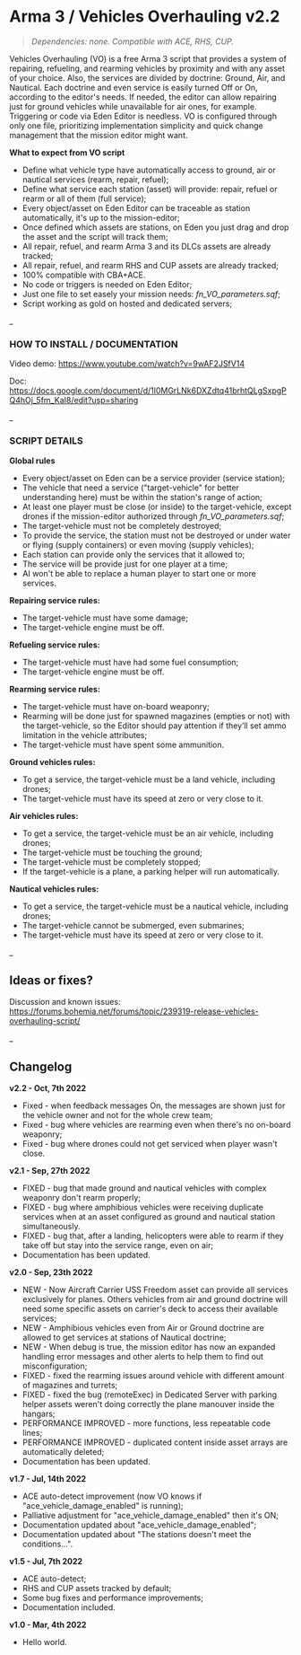 # Arma 3 / Vehicles Overhauling v2.2
>*Dependencies: none.*
>*Compatible with ACE, RHS, CUP.*

Vehicles Overhauling (VO) is a free Arma 3 script that provides a system of repairing, refueling, and rearming vehicles by proximity and with any asset of your choice. Also, the services are divided by doctrine: Ground, Air, and Nautical. Each doctrine and even service is easily turned Off or On, according to the editor's needs. If needed, the editor can allow repairing just for ground vehicles while unavailable for air ones, for example. Triggering or code via Eden Editor is needless. VO is configured through only one file, prioritizing implementation simplicity and quick change management that the mission editor might want.  

**What to expect from VO script**

- Define what vehicle type have automatically access to ground, air or nautical services (rearm, repair, refuel);
- Define what service each station (asset) will provide: repair, refuel or rearm or all of them (full service);
- Every object/asset on Eden Editor can be traceable as station automatically, it's up to the mission-editor;
- Once defined which assets are stations, on Eden you just drag and drop the asset and the script will track them;
- All repair, refuel, and rearm Arma 3 and its DLCs assets are already tracked;
- All repair, refuel, and rearm RHS and CUP assets are already tracked;
- 100% compatible with CBA+ACE.
- No code or triggers is needed on Eden Editor;
- Just one file to set easely your mission needs: _fn_VO_parameters.sqf_;
- Script working as gold on hosted and dedicated servers;

_

### HOW TO INSTALL / DOCUMENTATION

Video demo: https://www.youtube.com/watch?v=9wAF2JSfV14

Doc: https://docs.google.com/document/d/1l0MGrLNk6DXZdtq41brhtQLgSxpgPQ4hOj_5fm_KaI8/edit?usp=sharing

_

### SCRIPT DETAILS

**Global rules**

- Every object/asset on Eden can be a service provider (service station);
- The vehicle that need a service ("target-vehicle" for better understanding here) must be within the station's range of action;
- At least one player must be close (or inside) to the target-vehicle, except drones if the mission-editor authorized through _fn_VO_parameters.sqf_;
- The target-vehicle must not be completely destroyed;
- To provide the service, the station must not be destroyed or under water or flying (supply containers) or even moving (supply vehicles); 
- Each station can provide only the services that it allowed to;
- The service will be provide just for one player at a time;
- AI won't be able to replace a human player to start one or more services.

**Repairing service rules:**

- The target-vehicle must have some damage;
- The target-vehicle engine must be off.

**Refueling service rules:**

- The target-vehicle must have had some fuel consumption;
- The target-vehicle engine must be off.

**Rearming service rules:**

- The target-vehicle must have on-board weaponry;
- Rearming will be done just for spawned magazines (empties or not) with the target-vehicle, so the Editor should pay attention if they’ll set ammo limitation in the vehicle attributes;
- The target-vehicle must have spent some ammunition.

**Ground vehicles rules:**

- To get a service, the target-vehicle must be a land vehicle, including drones;
- The target-vehicle must have its speed at zero or very close to it.

**Air vehicles rules:**

- To get a service, the target-vehicle must be an air vehicle, including drones;
- The target-vehicle must be touching the ground;
- The target-vehicle must be completely stopped;
- If the target-vehicle is a plane, a parking helper will run automatically.

**Nautical vehicles rules:**

- To get a service, the target-vehicle must be a nautical vehicle, including drones;
- The target-vehicle cannot be submerged, even submarines;
- The target-vehicle must have its speed at zero or very close to it.

_

## Ideas or fixes?

Discussion and known issues: https://forums.bohemia.net/forums/topic/239319-release-vehicles-overhauling-script/

_

## Changelog

**v2.2 - Oct, 7th 2022**
- Fixed - when feedback messages On, the messages are shown just for the vehicle owner and not for the whole crew team;
- Fixed - bug where vehicles are rearming even when there's no on-board weaponry;
- Fixed - bug where drones could not get serviced when player wasn't close.

**v2.1 - Sep, 27th 2022**
- FIXED - bug that made ground and nautical vehicles with complex weaponry don't rearm properly;
- FIXED - bug where amphibious vehicles were receiving duplicate services when at an asset configured as ground and nautical station simultaneously. 
- FIXED - bug that, after a landing, helicopters were able to rearm if they take off but stay into the service range, even on air;
- Documentation has been updated.

**v2.0 - Sep, 23th 2022**
- NEW - Now Aircraft Carrier USS Freedom asset can provide all services exclusively for planes. Others vehicles from air and ground doctrine will need some specific assets on carrier's deck to access their available services;
- NEW - Amphibious vehicles even from Air or Ground doctrine are allowed to get services at stations of Nautical doctrine;
- NEW - When debug is true, the mission editor has now an expanded handling error messages and other alerts to help them to find out misconfiguration;
- FIXED - fixed the rearming issues around vehicle with different amount of magazines and turrets;
- FIXED - fixed the bug (remoteExec) in Dedicated Server with parking helper assets weren't doing correctly the plane manouver inside the hangars;
- PERFORMANCE IMPROVED - more functions, less repeatable code lines;
- PERFORMANCE IMPROVED - duplicated content inside asset arrays are automatically deleted; 
- Documentation has been updated.

**v1.7 - Jul, 14th 2022**
- ACE auto-detect improvement (now VO knows if "ace_vehicle_damage_enabled" is running);
- Palliative adjustment for "ace_vehicle_damage_enabled" then it's ON; 
- Documentation updated about "ace_vehicle_damage_enabled";
- Documentation updated about "The stations doesn't meet the conditions...".

**v1.5 - Jul, 7th 2022**
- ACE auto-detect;
- RHS and CUP assets tracked by default;
- Some bug fixes and performance improvements; 
- Documentation included.

**v1.0 - Mar, 4th 2022**
- Hello world.
